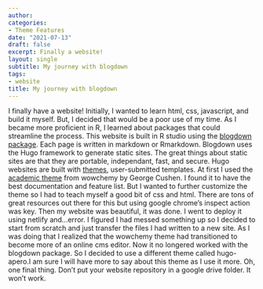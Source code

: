 ```yaml
---
author: 
categories:
- Theme Features
date: "2021-07-13"
draft: false
excerpt: Finally a website!
layout: single
subtitle: My journey with blogdown
tags:
- website
title: My journey with blogdown
---
```


I finally have a website! Initially, I wanted to learn html, css, javascript, and build it myself. But, I decided that would be a poor use of my time. As I became more proficient in R, I learned about packages that could streamline the process. This website is built in R studio using the [blogdown package](https://bookdown.org/yihui/blogdown/). Each page is written in markdown or Rmarkdown. Blogdown uses the Hugo framework to generate static sites. The great things about static sites are that they are portable, independant, fast, and secure. Hugo websites are built with [themes](https://themes.gohugo.io/), user-submitted templates. At first I used the [academic theme](https://wowchemy.com/) from wowchemy by George Cushen. I found it to have the best documentation and feature list. But I wanted to further customize the theme so I had to teach myself a good bit of css and html. There are tons of great resources out there for this but using google chrome’s inspect action was key. Then my website was beautiful, it was done. I went to deploy it using netlify and...error. I figured I had messed something up so I decided to start from scratch and just transfer the files I had written to a new site. As I was doing that I realized that the wowchemy theme had transitioned to become more of an online cms editor. Now it no longered worked with the blogdown package. So I decided to use a different theme called hugo-apero.I am sure I will have more to say about this theme as I use it more. Oh, one final thing. Don’t put your website repository in a google drive folder. It won’t work.

